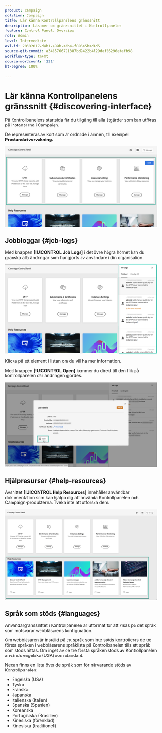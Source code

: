 ```yaml
---
product: campaign
solution: Campaign
title: Lär känna Kontrollpanelens gränssnitt
description: Läs mer om gränssnittet i Kontrollpanelen
feature: Control Panel, Overview
role: Admin
level: Intermediate
exl-id: 20302017-d4b1-489b-a6b4-f086e5bad4d5
source-git-commit: a3485766791387bd9422b4f29daf86296efafb98
workflow-type: tm+mt
source-wordcount: '221'
ht-degree: 100%

---
```


# Lär känna Kontrollpanelens gränssnitt {#discovering-interface}

På Kontrollpanelens startsida får du tillgång till alla åtgärder som kan utföras på instanserna i Campaign.

De representeras av kort som är ordnade i ämnen, till exempel **Prestandaövervakning**.

<!--With upcoming Campaign releases, more topics and cards will be made available.-->

![](assets/control_panel_interface.png)

## Jobbloggar {#job-logs}

Med knappen **[!UICONTROL Job Logs]** i det övre högra hörnet kan du granska alla ändringar som har gjorts av användare i din organisation.

![](assets/control_panel_interface2.png)

Klicka på ett element i listan om du vill ha mer information.

Med knappen **[!UICONTROL Open]** kommer du direkt till den flik på kontrollpanelen där ändringen gjordes.

![](assets/control_panel_logdetails.png)

## Hjälpresurser {#help-resources}

Avsnittet **[!UICONTROL Help Resources]** innehåller användbar dokumentation som kan hjälpa dig att använda Kontrollpanelen och Campaign-produkterna. Tveka inte att utforska dem.

![](assets/helpresources.png)

## Språk som stöds {#languages}

Användargränssnittet i Kontrollpanelen är utformat för att visas på det språk som motsvarar webbläsarens konfiguration.

Om webbläsaren är inställd på ett språk som inte stöds kontrolleras de tre första språken i webbläsarens språklista på Kontrollpanelen tills ett språk som stöds hittas. Om inget av de tre första språken stöds av Kontrollpanelen används engelska (USA) som standard.

Nedan finns en lista över de språk som för närvarande stöds av Kontrollpanelen:

* Engelska (USA)
* Tyska
* Franska
* Japanska
* Italienska (Italien)
* Spanska (Spanien)
* Koreanska
* Portugisiska (Brasilien)
* Kinesiska (förenklad)
* Kinesiska (traditionell)
